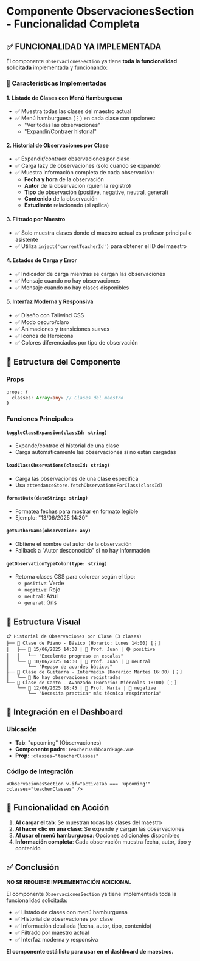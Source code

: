 # Componente ObservacionesSection - Funcionalidad Completa

## ✅ FUNCIONALIDAD YA IMPLEMENTADA

El componente `ObservacionesSection` ya tiene **toda la funcionalidad solicitada** implementada y funcionando:

### 🎯 Características Implementadas

#### 1. **Listado de Clases con Menú Hamburguesa**

- ✅ Muestra todas las clases del maestro actual
- ✅ Menú hamburguesa (⋮) en cada clase con opciones:
  - "Ver todas las observaciones"
  - "Expandir/Contraer historial"

#### 2. **Historial de Observaciones por Clase**

- ✅ Expandir/contraer observaciones por clase
- ✅ Carga lazy de observaciones (solo cuando se expande)
- ✅ Muestra información completa de cada observación:
  - **Fecha y hora** de la observación
  - **Autor** de la observación (quién la registró)
  - **Tipo** de observación (positive, negative, neutral, general)
  - **Contenido** de la observación
  - **Estudiante** relacionado (si aplica)

#### 3. **Filtrado por Maestro**

- ✅ Solo muestra clases donde el maestro actual es profesor principal o asistente
- ✅ Utiliza `inject('currentTeacherId')` para obtener el ID del maestro

#### 4. **Estados de Carga y Error**

- ✅ Indicador de carga mientras se cargan las observaciones
- ✅ Mensaje cuando no hay observaciones
- ✅ Mensaje cuando no hay clases disponibles

#### 5. **Interfaz Moderna y Responsiva**

- ✅ Diseño con Tailwind CSS
- ✅ Modo oscuro/claro
- ✅ Animaciones y transiciones suaves
- ✅ Iconos de Heroicons
- ✅ Colores diferenciados por tipo de observación

## 🔧 Estructura del Componente

### Props

```typescript
props: {
  classes: Array<any> // Clases del maestro
}
```

### Funciones Principales

#### `toggleClassExpansion(classId: string)`

- Expande/contrae el historial de una clase
- Carga automáticamente las observaciones si no están cargadas

#### `loadClassObservations(classId: string)`

- Carga las observaciones de una clase específica
- Usa `attendanceStore.fetchObservationsForClass(classId)`

#### `formatDate(dateString: string)`

- Formatea fechas para mostrar en formato legible
- Ejemplo: "13/06/2025 14:30"

#### `getAuthorName(observation: any)`

- Obtiene el nombre del autor de la observación
- Fallback a "Autor desconocido" si no hay información

#### `getObservationTypeColor(type: string)`

- Retorna clases CSS para colorear según el tipo:
  - `positive`: Verde
  - `negative`: Rojo
  - `neutral`: Azul
  - `general`: Gris

## 🎨 Estructura Visual

```
📋 Historial de Observaciones por Clase (3 clases)
├── 🎵 Clase de Piano - Básico (Horario: Lunes 14:00) [⋮]
│   ├── 📅 15/06/2025 14:30 | 👤 Prof. Juan | 🟢 positive
│   │   └── "Excelente progreso en escalas"
│   └── 📅 10/06/2025 14:30 | 👤 Prof. Juan | 🔵 neutral
│       └── "Repaso de acordes básicos"
├── 🎸 Clase de Guitarra - Intermedio (Horario: Martes 16:00) [⋮]
│   └── 📝 No hay observaciones registradas
└── 🎤 Clase de Canto - Avanzado (Horario: Miércoles 18:00) [⋮]
    └── 📅 12/06/2025 18:45 | 👤 Prof. María | 🔴 negative
        └── "Necesita practicar más técnica respiratoria"
```

## 🔗 Integración en el Dashboard

### Ubicación

- **Tab**: "upcoming" (Observaciones)
- **Componente padre**: `TeacherDashboardPage.vue`
- **Prop**: `:classes="teacherClasses"`

### Código de Integración

```vue
<ObservacionesSection v-if="activeTab === 'upcoming'" :classes="teacherClasses" />
```

## 🚀 Funcionalidad en Acción

1. **Al cargar el tab**: Se muestran todas las clases del maestro
2. **Al hacer clic en una clase**: Se expande y cargan las observaciones
3. **Al usar el menú hamburguesa**: Opciones adicionales disponibles
4. **Información completa**: Cada observación muestra fecha, autor, tipo y contenido

## ✅ Conclusión

**NO SE REQUIERE IMPLEMENTACIÓN ADICIONAL**

El componente `ObservacionesSection` ya tiene implementada toda la funcionalidad solicitada:

- ✅ Listado de clases con menú hamburguesa
- ✅ Historial de observaciones por clase
- ✅ Información detallada (fecha, autor, tipo, contenido)
- ✅ Filtrado por maestro actual
- ✅ Interfaz moderna y responsiva

**El componente está listo para usar en el dashboard de maestros.**
